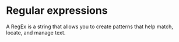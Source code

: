 # Regular expressions

A RegEx is a string that allows you to create patterns that help match, locate, and manage text.


